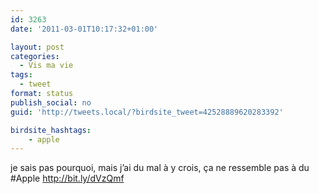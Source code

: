 ```yaml
---
id: 3263
date: '2011-03-01T10:17:32+01:00'

layout: post
categories:
  - Vis ma vie
tags:
  - tweet
format: status
publish_social: no
guid: 'http://tweets.local/?birdsite_tweet=42528889620283392'

birdsite_hashtags:
    - apple
---
```


je sais pas pourquoi, mais j’ai du mal à y crois, ça ne ressemble pas à du #Apple http://bit.ly/dVzQmf